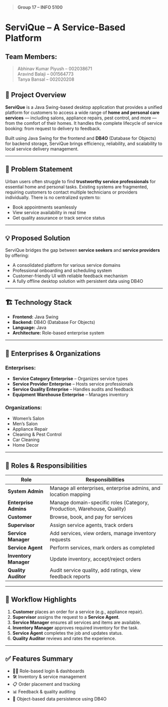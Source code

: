 > **Group 17 – INFO 5100** 
# ServiQue – A Service-Based Platform

## Team Members:

> Abhinav Kumar Piyush – 002038671  
> Aravind Balaji – 001564773  
> Tanya Bansal – 002020208 

## 📌 Project Overview

**ServiQue** is a Java Swing-based desktop application that provides a unified platform for customers to access a wide range of **home and personal care services** — including salons, appliance repairs, pest control, and more — from the comfort of their homes. It handles the complete lifecycle of service booking: from request to delivery to feedback.

Built using Java Swing for the frontend and **DB4O** (Database for Objects) for backend storage, ServiQue brings efficiency, reliability, and scalability to local service delivery management.

---

## 🎯 Problem Statement

Urban users often struggle to find **trustworthy service professionals** for essential home and personal tasks. Existing systems are fragmented, requiring customers to contact multiple technicians or providers individually. There is no centralized system to:
- Book appointments seamlessly
- View service availability in real time
- Get quality assurance or track service status

---

## 💡 Proposed Solution

ServiQue bridges the gap between **service seekers** and **service providers** by offering:
- A consolidated platform for various service domains
- Professional onboarding and scheduling system
- Customer-friendly UI with reliable feedback mechanism
- A fully offline desktop solution with persistent data using DB4O

---

## 🏗️ Technology Stack

- **Frontend:** Java Swing
- **Backend:** DB4O (Database For Objects)
- **Language:** Java
- **Architecture:** Role-based enterprise system

---

## 🏢 Enterprises & Organizations

### Enterprises:
- **Service Category Enterprise** – Organizes service types
- **Service Provider Enterprise** – Hosts service professionals
- **Service Quality Enterprise** – Handles audits and feedback
- **Equipment Warehouse Enterprise** – Manages inventory

### Organizations:
- Women’s Salon
- Men’s Salon
- Appliance Repair
- Cleaning & Pest Control
- Car Cleaning
- Home Decor

---

## 👥 Roles & Responsibilities

| Role                | Responsibilities |
|---------------------|------------------|
| **System Admin** | Manage all enterprises, enterprise admins, and location mapping |
| **Enterprise Admins** | Manage domain-specific roles (Category, Production, Warehouse, Quality) |
| **Customer**        | Browse, book, and pay for services |
| **Supervisor**      | Assign service agents, track orders |
| **Service Manager** | Add services, view orders, manage inventory requests |
| **Service Agent**   | Perform services, mark orders as completed |
| **Inventory Manager** | Update inventory, accept/reject orders |
| **Quality Auditor** | Audit service quality, add ratings, view feedback reports |

---

## 🔁 Workflow Highlights

1. **Customer** places an order for a service (e.g., appliance repair).
2. **Supervisor** assigns the request to a **Service Agent**.
3. **Service Manager** ensures all services and items are available.
4. **Inventory Manager** approves required inventory for the task.
5. **Service Agent** completes the job and updates status.
6. **Quality Auditor** reviews and rates the experience.

---

## ✅ Features Summary

- 🧑‍💻 Role-based login & dashboards
- 🛠️ Inventory & service management
- 📋 Order placement and tracking
- 📊 Feedback & quality auditing
- 💾 Object-based data persistence using DB4O


